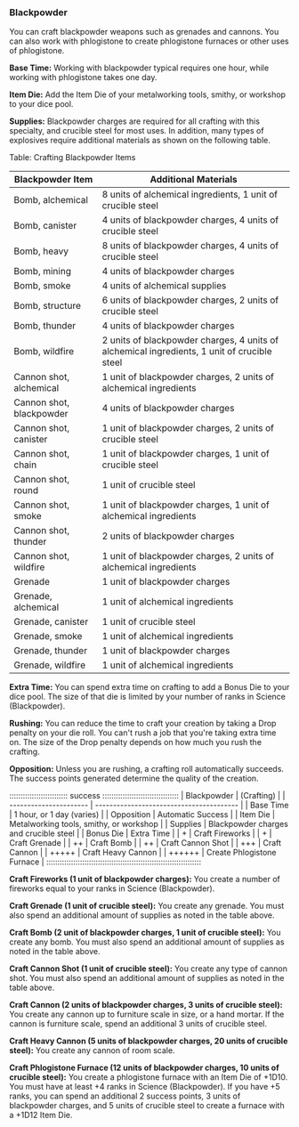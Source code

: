 ### Blackpowder

You can craft blackpowder weapons such as grenades and cannons. You can
also work with phlogistone to create phlogistone furnaces or other uses
of phlogistone.

**Base Time:** Working with blackpowder typical requires one hour, while working with phlogistone takes one day.

**Item Die:** Add the Item Die of your metalworking tools, smithy, or workshop to your dice pool.

**Supplies:** Blackpowder charges are required for all crafting with
this specialty, and crucible steel for most uses. In addition, many
types of explosives require additional materials as shown on the
following
table.

Table: Crafting Blackpowder Items

| Blackpowder Item         | Additional Materials                                                                        |
| ------------------------ | ------------------------------------------------------------------------------------------- |
| Bomb, alchemical         | 8 units of alchemical ingredients, 1 unit of crucible steel                                 |
| Bomb, canister           | 4 units of blackpowder charges, 4 units of crucible steel                                   |
| Bomb, heavy              | 8 units of blackpowder charges, 4 units of crucible steel                                   |
| Bomb, mining             | 4 units of blackpowder charges                                                              |
| Bomb, smoke              | 4 units of alchemical supplies                                                              |
| Bomb, structure          | 6 units of blackpowder charges, 2 units of crucible steel                                   |
| Bomb, thunder            | 4 units of blackpowder charges                                                              |
| Bomb, wildfire           | 2 units of blackpowder charges, 4 units of alchemical ingredients, 1 unit of crucible steel |
| Cannon shot, alchemical  | 1 unit of blackpowder charges, 2 units of alchemical ingredients                            |
| Cannon shot, blackpowder | 4 units of blackpowder charges                                                              |
| Cannon shot, canister    | 1 unit of blackpowder charges, 2 units of crucible steel                                    |
| Cannon shot, chain       | 1 unit of blackpowder charges, 1 unit of crucible steel                                     |
| Cannon shot, round       | 1 unit of crucible steel                                                                    |
| Cannon shot, smoke       | 1 unit of blackpowder charges, 1 unit of alchemical ingredients                             |
| Cannon shot, thunder     | 2 units of blackpowder charges                                                              |
| Cannon shot, wildfire    | 1 unit of blackpowder charges, 2 units of alchemical ingredients                            |
| Grenade                  | 1 unit of blackpowder charges                                                               |
| Grenade, alchemical      | 1 unit of alchemical ingredients                                                            |
| Grenade, canister        | 1 unit of crucible steel                                                                    |
| Grenade, smoke           | 1 unit of alchemical ingredients                                                            |
| Grenade, thunder         | 1 unit of blackpowder charges                                                               |
| Grenade, wildfire        | 1 unit of alchemical ingredients                                                            |

**Extra Time:** You can spend extra time on crafting to add a Bonus Die
to your dice pool. The size of that die is limited by your number of
ranks in Science (Blackpowder).

**Rushing:** You can reduce the time to craft your creation by taking a
Drop penalty on your die roll. You can't rush a job that you're taking
extra time on. The size of the Drop penalty depends on how much you rush
the crafting.

**Opposition:** Unless you are rushing, a crafting roll automatically
succeeds. The success points generated determine the quality of the
creation.

:::::::::::::::::::::::::: success ::::::::::::::::::::::::::::::::::
| Blackpowder            | (Crafting)                               |
| ---------------------- | ---------------------------------------- |
| Base Time              |  1 hour, or 1 day (varies)               |
| Opposition             |  Automatic Success                       |
| Item Die               |  Metalworking tools, smithy, or workshop |
| Supplies               |  Blackpowder charges and crucible steel  |
| Bonus Die              |  Extra Time                              |
| +                      |  Craft Fireworks                         |
| +                      |  Craft Grenade                           |
| ++                     |  Craft Bomb                              |
| ++                     |  Craft Cannon Shot                       |
| +++                    |  Craft Cannon                            |
| +++++                  |  Craft Heavy Cannon                      |
| ++++++                 |  Create Phlogistone Furnace              |
:::::::::::::::::::::::::::::::::::::::::::::::::::::::::::::::::::::

**Craft Fireworks (1 unit of blackpowder charges):** You create a number of fireworks equal to your ranks in Science (Blackpowder).

**Craft Grenade (1 unit of crucible steel):** You create any grenade.
You must also spend an additional amount of supplies as noted in the
table above.

**Craft Bomb (2 unit of blackpowder charges, 1 unit of crucible
steel):** You create any bomb. You must also spend an additional amount
of supplies as noted in the table above.

**Craft Cannon Shot (1 unit of crucible steel):** You create any type of
cannon shot. You must also spend an additional amount of supplies as
noted in the table above.

**Craft Cannon (2 units of blackpowder charges, 3 units of crucible
steel):** You create any cannon up to furniture scale in size, or a hand
mortar. If the cannon is furniture scale, spend an additional 3 units of
crucible steel.

**Craft Heavy Cannon (5 units of blackpowder charges, 20 units of crucible steel):** You create any cannon of room scale.

**Craft Phlogistone Furnace (12 units of blackpowder charges, 10 units
of crucible steel):** You create a phlogistone furnace with an Item Die
of +1D10. You must have at least +4 ranks in Science (Blackpowder). If
you have +5 ranks, you can spend an additional 2 success points, 3 units
of blackpowder charges, and 5 units of crucible steel to create a
furnace with a +1D12 Item Die.

